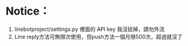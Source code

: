 # Notice：
1. linebotproject/settings.py 裡面的 API key 我沒拔掉，請勿外流
2. Line reply方法可無限次使用，但push方法一個月限500次，超過就沒了
